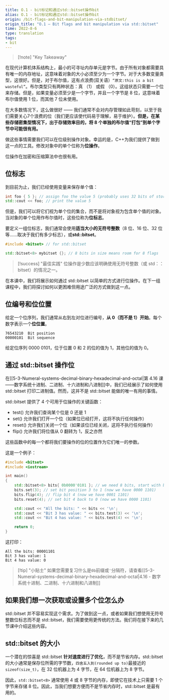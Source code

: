 ```yaml
---
title: O.1 - bit标记和通过std::bitset操作bit
alias: O.1 - bit标记和通过std::bitset操作bit
origin: /bit-flags-and-bit-manipulation-via-stdbitset/
origin_title: "O.1 — Bit flags and bit manipulation via std::bitset"
time: 2022-8-6
type: translation
tags:
- bit
---
```


> [!note] "Key Takeaway"

在现代计算机体系结构上，最小的可寻址内存单元是字节。由于所有对象都需要具有唯一的内存地址，这意味着对象的大小必须至少为一个字节。对于大多数变量类型，这很好。但是，对于布尔值，这有点浪费(双关语）`“原文:this is a bit wasteful”`。布尔类型只有两种状态：真 （1） 或假 （0）。这组状态只需要一个位来存储。但是，如果变量必须至少是一个字节，并且一个字节是 8 位，这意味着布尔值使用 1 位，而其他 7 位未使用。

在大多数情况下，这么做很好 —— 我们通常不会对内存管理如此苛刻，以至于我们需要关心7个浪费的位（我们更应该使代码易于理解，易于维护）。**但是，在某些存储密集型情况下，出于存储效率目的，将 8 个单独的布尔值“打包”到单个字节中可能很有用。**

做这些事情需要我们可以在位级别操作对象。幸运的是，C++为我们提供了做到这一点的工具。修改对象中的单个位称为**位操作**。

位操作在加密和压缩算法中也很有用。

## 位标志

到目前为止，我们已经使用变量来保存单个值：

```cpp
int foo { 5 }; // assign foo the value 5 (probably uses 32 bits of storage)
std::cout << foo; // print the value 5
```

但是，我们可以将它们视为单个位的集合，而不是将对象视为包含单个值的对象。当对象的单个位用作布尔值时，这些位称为**位标志**。

要定义一组位标志，我们通常会使用**适当大小的无符号整数**（8 位、16 位、32 位等......取决于我们有多少标志），或**std::bitset**。

```cpp
#include <bitset> // for std::bitset

std::bitset<8> mybitset {}; // 8 bits in size means room for 8 flags
```
> [!success] "最佳实践"
> 位操作是少数应该明确使用无符号整数（或 std：：bitset）的情况之一。

在本课中，我们将展示如何通过 std::bitset 以简单的方式进行位操作。在下一组课程中，我们将探讨如何以更困难但用途广泛的方式做到这一点。

## 位编号和位位置

给定一个位序列，我们通常从右到左对位进行编号，**从 0（而不是 1）开始**。每个数字表示一个**位位置**。

```
76543210  Bit position
00000101  Bit sequence
```

给定位序列 0000 0101，位于位置 0 和 2 的位的值为 1，其他位的值为 0。

## 通过 std::bitset 操作位

在[[5-3-Numeral-systems-decimal-binary-hexadecimal-and-octal|第 4.16 课——数字系统十进制、二进制、十六进制和八进制]]中，我们已经展示了如何使用 std::bitset 打印二进制值。然而，这并不是 std::bitset 能做的唯一有用的事情。

std::bitset 提供了 4 个可用于位操作的关键函数：

- test() 允许我们查询某个位是 0 还是 1
- set() 允许我们打开一个位（如果位已经打开，这将不执行任何操作）
- reset() 允许我们关闭一个位（如果该位已经关闭，这将不执行任何操作）
- flip() 允许我们将位值从 0 翻转为 1，反之亦然

这些函数中的每一个都将我们要操作的位的位置作为它们唯一的参数。

这是一个例子：

```cpp
#include <bitset>
#include <iostream>

int main()
{
    std::bitset<8> bits{ 0b0000'0101 }; // we need 8 bits, start with bit pattern 0000 0101
    bits.set(3); // set bit position 3 to 1 (now we have 0000 1101)
    bits.flip(4); // flip bit 4 (now we have 0001 1101)
    bits.reset(4); // set bit 4 back to 0 (now we have 0000 1101)

    std::cout << "All the bits: " << bits << '\n';
    std::cout << "Bit 3 has value: " << bits.test(3) << '\n';
    std::cout << "Bit 4 has value: " << bits.test(4) << '\n';

    return 0;
}
```

这打印：

```
All the bits: 00001101
Bit 3 has value: 1
Bit 4 has value: 0
```

> [!tip] "小贴士"
> 如果您需要复习什么是`0b`前缀或`'`分隔符，请查看[[5-3-Numeral-systems-decimal-binary-hexadecimal-and-octal|4.16 - 数字系统十进制、二进制、十六进制和八进制]]

## 如果我们想一次获取或设置多个位怎么办
std::bitset 并不容易实现这个需求。为了做到这一点，或者如果我们想使用无符号整数位标志而不是 std::bitset，我们需要使用更传统的方法。我们将在接下来的几节课中介绍这些内容。

## std::bitset 的大小

一个潜在的惊喜是 std::bitset **针对速度进行了优化**，而不是节省内存。std::bitset 的大小通常是保存位所需的字节数，`四舍五入到(rounded up to)`最接近的`sizeof(size_t)`，在 32 位机器上为 4 字节，在 64 位机器上为 8 字节。

因此，`std::bitset<8>` 通常使用 4 或 8 字节的内存，即使它在技术上只需要 1 个字节来存储 8 位。因此，当我们想要方便而不是节省内存时，std::bitset 是最有用的。
